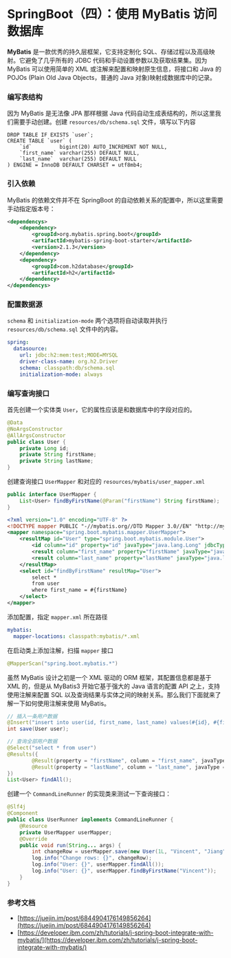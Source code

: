 # SpringBoot（四）：使用 MyBatis 访问数据库

**MyBatis** 是一款优秀的持久层框架，它支持定制化 SQL、存储过程以及高级映射。它避免了几乎所有的 JDBC 代码和手动设置参数以及获取结果集。因为 MyBatis 可以使用简单的 XML 或注解来配置和映射原生信息，将接口和 Java 的 POJOs (Plain Old Java Objects，普通的 Java 对象)映射成数据库中的记录。

### 编写表结构

因为 MyBatis 是无法像 JPA 那样根据 Java 代码自动生成表结构的，所以这里我们需要手动创建。创建 `resources/db/schema.sql` 文件，填写以下内容

```mysql
DROP TABLE IF EXISTS `user`;
CREATE TABLE `user` (
    `id`         bigint(20) AUTO_INCREMENT NOT NULL,
    `first_name` varchar(255) DEFAULT NULL,
    `last_name`  varchar(255) DEFAULT NULL
) ENGINE = InnoDB DEFAULT CHARSET = utf8mb4;
```

### 引入依赖

MyBatis 的依赖文件并不在 SpringBoot 的自动依赖关系的配置中，所以这里需要手动指定版本号：

```xml
<dependencys>
    <dependency>
        <groupId>org.mybatis.spring.boot</groupId>
        <artifactId>mybatis-spring-boot-starter</artifactId>
        <version>2.1.3</version>
    </dependency>
    <dependency>
        <groupId>com.h2database</groupId>
        <artifactId>h2</artifactId>
    </dependency>
</dependencys>
```

### 配置数据源

`schema` 和 `initialization-mode` 两个选项将自动读取并执行 `resources/db/schema.sql` 文件中的内容。

```yml
spring:
  datasource:
    url: jdbc:h2:mem:test;MODE=MYSQL
    driver-class-name: org.h2.Driver
    schema: classpath:db/schema.sql
    initialization-mode: always
```

### 编写查询接口

首先创建一个实体类 `User`，它的属性应该是和数据库中的字段对应的。

```java
@Data
@NoArgsConstructor
@AllArgsConstructor
public class User {
    private Long id;
    private String firstName;
    private String lastName;
}
```

创建查询接口 `UserMapper` 和对应的 `resources/mybatis/user_mapper.xml`

```java
public interface UserMapper {
    List<User> findByFirstName(@Param("firstName") String firstName);
}
```

```xml
<?xml version="1.0" encoding="UTF-8" ?>
<!DOCTYPE mapper PUBLIC "-//mybatis.org//DTD Mapper 3.0//EN" "http://mybatis.org/dtd/mybatis-3-mapper.dtd">
<mapper namespace="spring.boot.mybatis.mapper.UserMapper">
    <resultMap id="User" type="spring.boot.mybatis.module.User">
        <id column="id" property="id" javaType="java.lang.Long" jdbcType="INTEGER"/>
        <result column="first_name" property="firstName" javaType="java.lang.String" jdbcType="VARCHAR"/>
        <result column="last_name" property="lastName" javaType="java.lang.String" jdbcType="VARCHAR"/>
    </resultMap>
    <select id="findByFirstName" resultMap="User">
        select *
        from user
        where first_name = #{firstName}
    </select>
</mapper>
```

添加配置，指定 `mapper.xml` 所在路径

```yml
mybatis:
  mapper-locations: classpath:mybatis/*.xml
```

在启动类上添加注解，扫描 `mapper` 接口

```java
@MapperScan("spring.boot.mybatis.*")
```

虽然 MyBatis 设计之初是一个 XML 驱动的 ORM 框架，其配置信息都是基于 XML 的，但是从 MyBatis3 开始它基于强大的 Java 语言的配置 API 之上，支持使用注解来配置 SQL 以及查询结果与实体之间的映射关系。那么我们下面就来了解一下如何使用注解来使用 MyBatis。

```java
// 插入一条用户数据
@Insert("insert into user(id, first_name, last_name) values(#{id}, #{firstName}, #{lastName})")
int save(User user);

// 查询全部用户数据
@Select("select * from user")
@Results({
        @Result(property = "firstName", column = "first_name", javaType = String.class),
        @Result(property = "lastName", column = "last_name", javaType = String.class),
})
List<User> findAll();
```

创建一个 `CommandLineRunner` 的实现类来测试一下查询接口：

```java
@Slf4j
@Component
public class UserRunner implements CommandLineRunner {
    @Resource
    private UserMapper userMapper;
    @Override
    public void run(String... args) {
        int changeRow = userMapper.save(new User(1L, "Vincent", "Jiang"));
        log.info("Change rows: {}", changeRow);
        log.info("User: {}", userMapper.findAll());
        log.info("User: {}", userMapper.findByFirstName("Vincent"));
    }
}
```

### 参考文档

- [https://juejin.im/post/6844904176149856264](https://juejin.im/post/6844904176149856264)
- [https://developer.ibm.com/zh/tutorials/j-spring-boot-integrate-with-mybatis/](https://developer.ibm.com/zh/tutorials/j-spring-boot-integrate-with-mybatis/)
